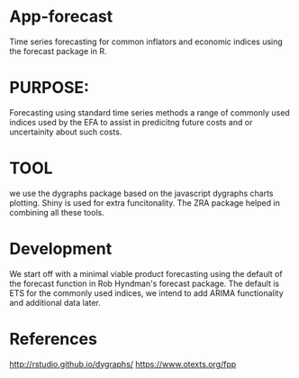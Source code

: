 # App-forecast
Time series forecasting for common inflators and economic indices using the forecast package in R.

#  PURPOSE: 
Forecasting using standard time series methods a range of commonly used indices used by the EFA to assist in predicitng future costs and or
uncertainity about such costs.

#  TOOL
we use the dygraphs package based on the javascript dygraphs charts plotting. Shiny is used for extra funcitonality. The ZRA package helped in combining all these tools.

#  Development
We start off with a minimal viable product forecasting using the default of the forecast function in Rob Hyndman's forecast package.
The default is ETS for the commonly used indices, we intend to add ARIMA functionality and additional data later.

#  References
http://rstudio.github.io/dygraphs/
https://www.otexts.org/fpp
